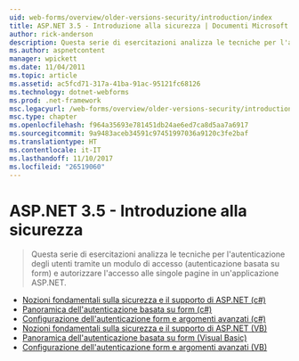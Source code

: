 ```yaml
---
uid: web-forms/overview/older-versions-security/introduction/index
title: ASP.NET 3.5 - Introduzione alla sicurezza | Documenti Microsoft
author: rick-anderson
description: Questa serie di esercitazioni analizza le tecniche per l'autenticazione degli utenti tramite un modulo di accesso (autenticazione basata su form) e autorizzare l'accesso alle singole pagine...
ms.author: aspnetcontent
manager: wpickett
ms.date: 11/04/2011
ms.topic: article
ms.assetid: ac5fcd71-317a-41ba-91ac-95121fc68126
ms.technology: dotnet-webforms
ms.prod: .net-framework
msc.legacyurl: /web-forms/overview/older-versions-security/introduction
msc.type: chapter
ms.openlocfilehash: f964a35693e781451db24ae6ed7ca8d5aa7a6917
ms.sourcegitcommit: 9a9483aceb34591c97451997036a9120c3fe2baf
ms.translationtype: HT
ms.contentlocale: it-IT
ms.lasthandoff: 11/10/2017
ms.locfileid: "26519060"
---
```

<a name="aspnet-35---introduction-to-security"></a>ASP.NET 3.5 - Introduzione alla sicurezza
====================
> Questa serie di esercitazioni analizza le tecniche per l'autenticazione degli utenti tramite un modulo di accesso (autenticazione basata su form) e autorizzare l'accesso alle singole pagine in un'applicazione ASP.NET.


- [Nozioni fondamentali sulla sicurezza e il supporto di ASP.NET (c#)](security-basics-and-asp-net-support-cs.md)
- [Panoramica dell'autenticazione basata su form (c#)](an-overview-of-forms-authentication-cs.md)
- [Configurazione dell'autenticazione form e argomenti avanzati (c#)](forms-authentication-configuration-and-advanced-topics-cs.md)
- [Nozioni fondamentali sulla sicurezza e il supporto di ASP.NET (VB)](security-basics-and-asp-net-support-vb.md)
- [Panoramica dell'autenticazione basata su form (Visual Basic)](an-overview-of-forms-authentication-vb.md)
- [Configurazione dell'autenticazione form e argomenti avanzati (VB)](forms-authentication-configuration-and-advanced-topics-vb.md)
